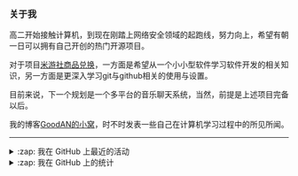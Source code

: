### 关于我

高二开始接触计算机，到现在刚踏上网络安全领域的起跑线，努力向上，希望有朝一日可以拥有自己开创的热门开源项目。

对于项目[米游社商品兑换](https://github.com/GOOD-AN/Mys-Exchange-Goods)，一方面是希望从一个小小型软件学习软件开发的相关知识，另一方面是更深入学习git与github相关的使用与设置。

目前来说，下一个规划是一个多平台的音乐聊天系统，当然，前提是上述项目完备以后。

我的博客[GoodAN的小窝](https://blog.goodant.top/)，时不时发表一些自己在计算机学习过程中的所见所闻。

---

<details>
  <summary>:zap: 我在 GitHub 上最近的活动</summary>
  
<!--START_SECTION:activity-->
1. 🔒 Closed issue [#627](https://github.com/yoimiya-kokomi/miao-plugin/issues/627) in [yoimiya-kokomi/miao-plugin](https://github.com/yoimiya-kokomi/miao-plugin)
2. ❗ Opened issue [#627](https://github.com/yoimiya-kokomi/miao-plugin/issues/627) in [yoimiya-kokomi/miao-plugin](https://github.com/yoimiya-kokomi/miao-plugin)
3. ❗ Opened issue [#65](https://github.com/AFanSKyQs/FanSky_Qs/issues/65) in [AFanSKyQs/FanSky_Qs](https://github.com/AFanSKyQs/FanSky_Qs)
4. 🗣 Commented on [#795](https://github.com/SocialSisterYi/bilibili-API-collect/issues/795#issuecomment-1694553594) in [SocialSisterYi/bilibili-API-collect](https://github.com/SocialSisterYi/bilibili-API-collect)
5. ❗ Opened issue [#216](https://github.com/lkeme/BiliHelper-personal/issues/216) in [lkeme/BiliHelper-personal](https://github.com/lkeme/BiliHelper-personal)
<!--END_SECTION:activity-->

</details>

<details>
<summary>:zap: 我在 GitHub 上的统计</summary>

![GOOD-AN's github stats](https://github-readme-stats-umber-theta.vercel.app/api?username=GOOD-AN&count_private=true&show_icons=true&include_all_commits=true&line_height=28&card_width=400px) ![Top Langs](https://github-readme-stats-umber-theta.vercel.app/api/top-langs/?username=GOOD-AN&&layout=compact&&langs_count=6&&exclude_repo=GOOD-AN.github.io,GOOD-AN,github-readme-stats,test)
</details>
